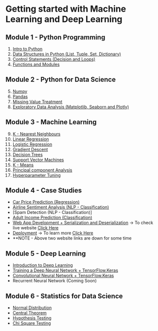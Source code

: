 # Getting started with Machine Learning and Deep Learning

## Module 1 - Python Programming
  1. [Intro to Python](https://github.com/bansalkanav/PYTHON_ML_DS/tree/master/1.%20Intro%20to%20Python)
  2. [Data Structures in Python (List, Tuple, Set, Dictionary)](https://github.com/bansalkanav/PYTHON_ML_DS/tree/master/2.%20Data%20Structures)
  3. [Control Statements (Decision and Loops)](https://github.com/bansalkanav/PYTHON_ML_DS/tree/master/3.%20Control%20Statements)
  4. [Functions and Modules](https://github.com/bansalkanav/PYTHON_ML_DS/tree/master/4.%20Functions%20and%20Modules)
 
## Module 2 - Python for Data Science
  5. [Numpy](https://github.com/bansalkanav/PYTHON_ML_DS/tree/master/5.%20Numpy)
  6. [Pandas](https://github.com/bansalkanav/PYTHON_ML_DS/tree/master/6.%20Pandas)
  7. [Missing Value Treatment](https://github.com/bansalkanav/PYTHON_ML_DS/tree/master/7.%20Missing%20Value%20Treatment)
  8. [Exploratory Data Analysis (Matplotlib, Seaborn and Plotly)](https://github.com/bansalkanav/PYTHON_ML_DS/tree/master/8.%20EDA)
  
 ## Module 3 - Machine Learning
  9. [K - Nearest Neighbours](https://github.com/bansalkanav/PYTHON_ML_DS/tree/master/9.%20K%20-%20NN)
  10. [Linear Regression](https://github.com/bansalkanav/PYTHON_ML_DS/tree/master/10.%20Linear%20Regression)
  11. [Logistic Regression](https://github.com/bansalkanav/PYTHON_ML_DS/tree/master/11.%20Logistic%20Regression)
  12. [Gradient Descent](https://github.com/bansalkanav/PYTHON_ML_DS/tree/master/12.%20Gradient%20Descent)
  13. [Decision Trees](https://github.com/bansalkanav/PYTHON_ML_DS/tree/master/13.%20Decision%20Trees)
  14. [Support Vector Machines](https://github.com/bansalkanav/PYTHON_ML_DS/tree/master/14.%20Support%20Vector%20Machines)
  15. [K - Means](https://github.com/bansalkanav/PYTHON_ML_DS/tree/master/15.%20K%20Means)
  16. [Principal component Analysis](https://github.com/bansalkanav/PYTHON_ML_DS/tree/master/16.%20PCA)
  17. [Hyperparameter Tuning](https://github.com/bansalkanav/Machine_Learning_and_Deep_Learning/tree/master/14.1.%20Hyperparameter%20Tuning)
  
## Module 4 - Case Studies
  - [Car Price Prediction (Regression)](https://github.com/bansalkanav/PYTHON_ML_DS/tree/master/Case%20Studies/1.%20Car%20Price%20Prediction)
  - [Airline Sentiment Analysis (NLP - Classification)](https://github.com/bansalkanav/PYTHON_ML_DS/tree/master/Case%20Studies/2.%20Airline%20Sentiment%20Analyser)
  - [Spam Detection (NLP - Classification)]
  - [Adult Income Prediction (Classification)](https://github.com/bansalkanav/PYTHON_ML_DS/tree/master/Case%20Studies/3.%20Adult%20Income%20Prediction)
  - [Web App Development + Serialization and Deserialization](https://github.com/bansalkanav/PYTHON_ML_DS/tree/master/Case%20Studies/4.%20web_app) -> To check live website [Click Here](http://18.217.168.12:8501/)
  - [Deployment](http://18.217.168.12:8502/) -> To learn more [Click Here](http://18.217.168.12:8502/)
  - **NOTE - Above two website links are down for some time

## Module 5 - Deep Learning
  - [Introduction to Deep Learning](https://github.com/bansalkanav/PYTHON_ML_DS/tree/master/17.%20Introduction%20to%20Deep%20Learning)
  - [Training a Deep Neural Network + TensorFlow.Keras](https://github.com/bansalkanav/PYTHON_ML_DS/tree/master/18.%20Training%20Deep%20Neural%20Network)
  - [Convolutional Neural Network + TensorFlow.Keras](https://github.com/bansalkanav/PYTHON_ML_DS/tree/master/19.%20Convolutional%20Neural%20Network)
  - Recurrent Neural Network (Coming Soon)
  
## Module 6 - Statistics for Data Science
  - [Normal Distribution](https://github.com/bansalkanav/Machine_Learning_and_Deep_Learning/tree/master/Applied%20Statistics/1.%20Normal%20Distributions)
  - [Central Theorem](https://github.com/bansalkanav/Machine_Learning_and_Deep_Learning/tree/master/Applied%20Statistics/2.%20Central%20Limit%20Theorem)
  - [Hypothesis Testing](https://github.com/bansalkanav/Machine_Learning_and_Deep_Learning/tree/master/Applied%20Statistics/3.%20Hypothesis%20Testing)
  - [Chi Square Testing](https://github.com/bansalkanav/Machine_Learning_and_Deep_Learning/tree/master/Applied%20Statistics/4.%20Chi%20Square%20Test)
  
  
